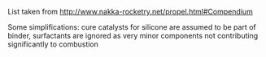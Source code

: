 List taken from http://www.nakka-rocketry.net/propel.html#Compendium

Some simplifications: cure catalysts for silicone are assumed to be part of binder, surfactants are ignored as very minor components not contributing significantly to combustion 
